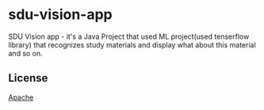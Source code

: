 
# sdu-vision-app

SDU Vision app - it's a Java Project that used ML project(used tenserflow library) that recognizes study materials and display what about this material and so on.


## License

[Apache](https://choosealicense.com/licenses/apache-2.0/)

